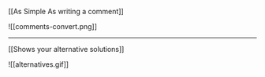 [[As Simple As writing a comment]]

![[comments-convert.png]]

---

[[Shows your alternative solutions]]

![[alternatives.gif]]